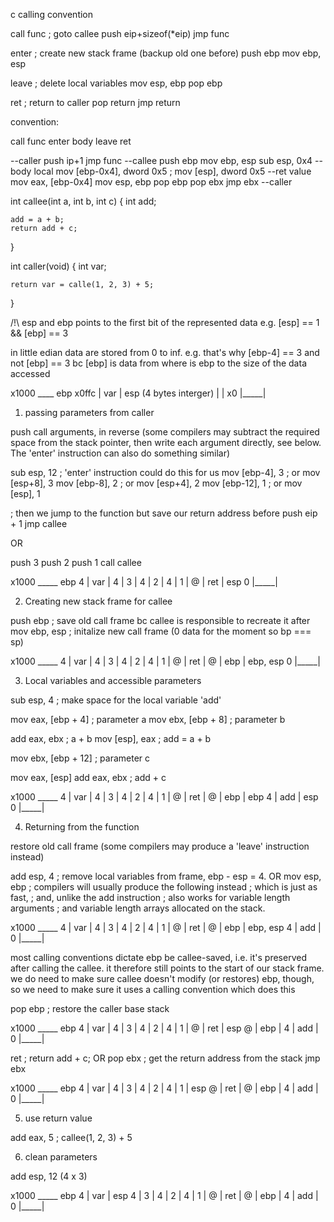 c calling convention

call func                ; goto callee
    push eip+sizeof(*eip)
    jmp func

enter                   ; create new stack frame (backup old one before)
    push ebp
    mov ebp, esp

leave                   ; delete local variables
    mov esp, ebp
    pop ebp

ret                        ; return to caller
    pop return
    jmp return


convention:

call func
enter
body
leave
ret

--caller
push ip+1
jmp func
--callee
push ebp
mov ebp, esp
sub esp, 0x4
--body local
mov [ebp-0x4], dword 0x5 ; mov [esp], dword 0x5
--ret value
mov eax, [ebp-0x4]
mov esp, ebp
pop ebp
pop ebx
jmp ebx
--caller

int callee(int a, int b, int c)
{
    int add;

    add = a + b;
    return add + c;
}

int caller(void)
{
    int var;
    
    return var = calle(1, 2, 3) + 5;
}

/!\ esp and ebp points to the first bit of the represented data
e.g. [esp] == 1 && [ebp] == 3

in little edian data are stored from 0 to inf.
e.g. that's why [ebp-4] == 3 and not [ebp] == 3 
bc [ebp] is data from where is ebp to the size of the data accessed

x1000  ____   ebp 
x0ffc | var | esp (4 bytes interger)
      |     |
x0    |_____|

1. passing parameters from caller

push call arguments, in reverse (some compilers may subtract the required space from the
stack pointer, then write each argument directly, see below. The 'enter' instruction can also do something similar)

sub esp, 12 ; 'enter' instruction could do this for us
mov [ebp-4], 3 ; or mov [esp+8], 3
mov [ebp-8], 2  ; or mov [esp+4], 2
mov [ebp-12], 1  ; or mov [esp], 1

; then we jump to the function but save our return address before
push eip + 1
jmp callee

OR

push    3
push    2
push    1
call    callee

x1000  _____  ebp
    4 | var |
    4 | 3   |
    4 | 2   |
    4 | 1   |
    @ | ret | esp
0     |_____|

2. Creating new stack frame for callee

push ebp    ; save old call frame bc callee is responsible to recreate it after
mov  ebp, esp    ; initalize new call frame (0 data for the moment so bp === sp)

x1000  _____
    4 | var |
    4 | 3   |
    4 | 2   |
    4 | 1   |
    @ | ret |
    @ | ebp | ebp, esp
0     |_____|

3. Local variables and accessible parameters

sub esp, 4 ; make space for the local variable 'add'

mov eax, [ebp + 4] ; parameter a
mov ebx, [ebp + 8] ; parameter b

add eax, ebx     ; a + b
mov [esp], eax   ; add = a + b

mov ebx, [ebp + 12] ; parameter c

mov eax, [esp]
add eax, ebx     ; add + c

x1000  _____
    4 | var |
    4 | 3   |
    4 | 2   |
    4 | 1   |
    @ | ret |
    @ | ebp | ebp
    4 | add | esp
0     |_____|

4. Returning from the function

restore old call frame (some compilers may produce a 'leave' instruction instead)

add esp, 4      ; remove local variables from frame, ebp - esp = 4.
OR
mov esp, ebp    ; compilers will usually produce the following instead
                ; which is just as fast,
                ; and, unlike the add instruction
                ; also works for variable length arguments
                ; and variable length arrays allocated on the stack.

x1000  _____
    4 | var |
    4 | 3   |
    4 | 2   |
    4 | 1   |
    @ | ret |
    @ | ebp | ebp, esp
    4 | add |
0     |_____|


most calling conventions dictate ebp be callee-saved,
i.e. it's preserved after calling the callee.
it therefore still points to the start of our stack frame.
we do need to make sure callee doesn't modify (or restores) ebp, though,
so we need to make sure it uses a calling convention which does this

pop ebp ; restore the caller base stack

x1000  _____  ebp
    4 | var |
    4 | 3   |
    4 | 2   |
    4 | 1   |
    @ | ret | esp
    @ | ebp |
    4 | add |
0     |_____|

ret ; return add + c;
OR 
pop ebx ; get the return address from the stack
jmp ebx

x1000  _____  ebp
    4 | var |
    4 | 3   |
    4 | 2   |
    4 | 1   | esp
    @ | ret |
    @ | ebp |
    4 | add |
0     |_____|


5. use return value

add eax, 5 ; callee(1, 2, 3) + 5

6. clean parameters

add esp, 12 (4 x 3)

x1000  _____  ebp
    4 | var | esp
    4 | 3   |
    4 | 2   |
    4 | 1   |
    @ | ret |
    @ | ebp |
    4 | add |
0     |_____|
